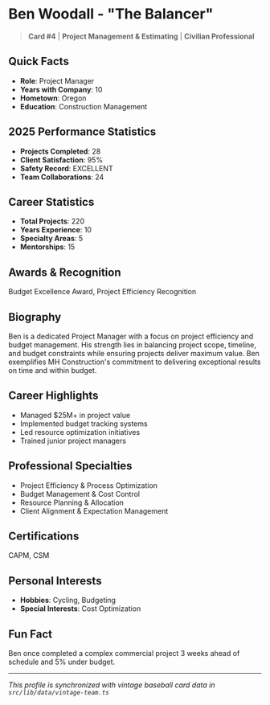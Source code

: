 # Ben Woodall - "The Balancer"

> **Card #4** | **Project Management & Estimating** | **Civilian Professional**

## Quick Facts

- **Role**: Project Manager
- **Years with Company**: 10
- **Hometown**: Oregon
- **Education**: Construction Management

## 2025 Performance Statistics

- **Projects Completed**: 28
- **Client Satisfaction**: 95%
- **Safety Record**: EXCELLENT
- **Team Collaborations**: 24

## Career Statistics

- **Total Projects**: 220
- **Years Experience**: 10
- **Specialty Areas**: 5
- **Mentorships**: 15

## Awards & Recognition

Budget Excellence Award, Project Efficiency Recognition

## Biography

Ben is a dedicated Project Manager with a focus on project efficiency and budget management. His
strength lies in balancing project scope, timeline, and budget constraints while ensuring projects
deliver maximum value. Ben exemplifies MH Construction's commitment to delivering exceptional
results on time and within budget.

## Career Highlights

- Managed $25M+ in project value
- Implemented budget tracking systems
- Led resource optimization initiatives
- Trained junior project managers

## Professional Specialties

- Project Efficiency & Process Optimization
- Budget Management & Cost Control
- Resource Planning & Allocation
- Client Alignment & Expectation Management

## Certifications

CAPM, CSM

## Personal Interests

- **Hobbies**: Cycling, Budgeting
- **Special Interests**: Cost Optimization

## Fun Fact

Ben once completed a complex commercial project 3 weeks ahead of schedule and 5% under budget.

---

*This profile is synchronized with vintage baseball card data in `src/lib/data/vintage-team.ts`*
